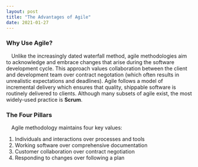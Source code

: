 ```yaml
---
layout: post
title: "The Advantages of Agile"
date: 2021-01-27
---
```


<h3>Why Use Agile?</h3>
<p>&emsp;Unlike the increasingly dated waterfall method, agile methodologies aim to acknowledge and embrace changes that arise during the software development cycle. This approach values collaboration between the client and development team over contract negotation (which often results in unrealistic expectations and deadlines). Agile follows a model of incremental delivery which ensures that quality, shippable software is routinely delivered to clients. Although many subsets of agile exist, the most widely-used practice is <b>Scrum</b>.</p>

<h3>The Four Pillars</h3>
<p>&emsp;Agile methodology maintains four key values:</p>
<ol>
  <li>Individuals and interactions over processes and tools</li>
  <li>Working software over comprehensive documentation</li>
  <li>Customer collaboration over contract negotiation</li>
  <li>Responding to changes over following a plan</li>
</ol>

<!--more-->
